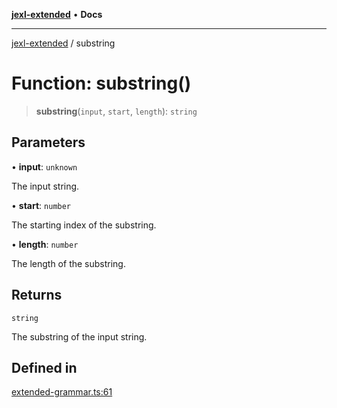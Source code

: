 [**jexl-extended**](../README.md) • **Docs**

***

[jexl-extended](../globals.md) / substring

# Function: substring()

> **substring**(`input`, `start`, `length`): `string`

## Parameters

• **input**: `unknown`

The input string.

• **start**: `number`

The starting index of the substring.

• **length**: `number`

The length of the substring.

## Returns

`string`

The substring of the input string.

## Defined in

[extended-grammar.ts:61](https://github.com/nikoraes/jexl-extended/blob/06a031f168fa218082d7ed9df57973f42e70c755/src/extended-grammar.ts#L61)
